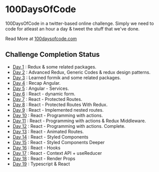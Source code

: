 # 100DaysOfCode

100DaysOfCode in a twitter-based online challenge. Simply we need to code for atleast an hour a day & tweet the stuff that we've done.

Read More at [100daysofcode.com](https://www.100daysofcode.com/)

## Challenge Completion Status

- [Day 1](https://github.com/vishnuchandrappan/100DaysOfCode/tree/master/day01-redux) : Redux & some related packages.
- [Day 2](https://github.com/vishnuchandrappan/100DaysOfCode/tree/master/day02-redux-advanced) : Advanced Redux, Generic Codes & redux design patterns.
- [Day 3](https://github.com/vishnuchandrappan/100DaysOfCode/tree/master/day03-formik) : Learned formik and some related packages.
- [Day 4](https://github.com/vishnuchandrappan/100DaysOfCode/tree/master/day04-05-angular) : Recap Angular.
- [Day 5](https://github.com/vishnuchandrappan/100DaysOfCode/tree/master/day04-05-angular) : Angular - Services.
- [Day 6](https://github.com/vishnuchandrappan/100DaysOfCode/tree/master/day06-dynamic-form) : React - dynamic form.
- [Day 7](https://github.com/vishnuchandrappan/100DaysOfCode/tree/master/day07-12-protected-routes) : React - Protected Routes.
- [Day 8](https://github.com/vishnuchandrappan/100DaysOfCode/tree/master/day07-12-protected-routes) : React - Protected Routes With Redux.
- [Day 9](https://github.com/vishnuchandrappan/100DaysOfCode/tree/master/day07-12-protected-routes) : React - Implemented nested routes.
- [Day 10](https://github.com/vishnuchandrappan/100DaysOfCode/tree/master/day07-12-protected-routes) : React - Programming with actions.
- [Day 11](https://github.com/vishnuchandrappan/100DaysOfCode/tree/master/day07-12-protected-routes) : React - Programming with actions & Redux Middleware.
- [Day 12](https://github.com/vishnuchandrappan/100DaysOfCode/tree/master/day07-12-protected-routes) : React - Programming with actions. Complete.
- [Day 13](https://github.com/vishnuchandrappan/100DaysOfCode/tree/master/day07-12-protected-routes) : React - Animated Routes.
- [Day 14](https://github.com/vishnuchandrappan/100DaysOfCode/tree/master/day07-12-protected-routes) : React - Styled Components
- [Day 15](https://github.com/vishnuchandrappan/100DaysOfCode/tree/master/day15-react-styled-components) : React - Styled Components Deeper
- [Day 16](https://github.com/vishnuchandrappan/100DaysOfCode/tree/master/day15-react-styled-components) : React - Hooks
- [Day 17](https://github.com/vishnuchandrappan/100DaysOfCode/tree/master/day15-react-styled-components) : React - Context API + useReducer
- [Day 18](https://github.com/vishnuchandrappan/100DaysOfCode/tree/master/day15-react-styled-components) : React - Render Props
- [Day 19](https://github.com/vishnuchandrappan/100DaysOfCode/tree/master/day15-react-styled-components) : Typescript & React